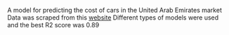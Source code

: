 A model for predicting the cost of cars in the United Arab Emirates market
Data was scraped from this [website](https://uae.yallamotor.com/)
Different types of models were used and the best R2 score was 0.89
